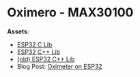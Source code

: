 # Oximero - MAX30100

**Assets**:
- [ESP32 C Lib](https://github.com/aedalzotto/esp32-max30100)
- [ESP32 C++ Lib](https://github.com/aedalzotto/esp32-max30100-cpp)
- [(old) ESP32 C++ Lib](https://github.com/oxullo/Arduino-MAX30100)
- Blog Post: [Oximeter on ESP32](https://microcontrollerslab.com/max30100-pulse-oximeter-heart-rate-sensor-esp32/)

